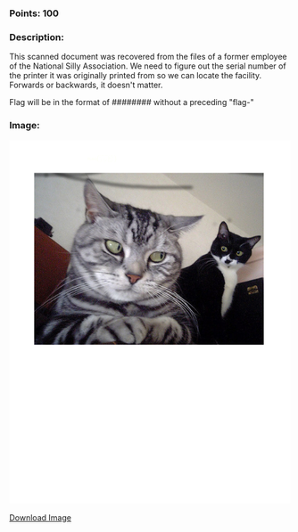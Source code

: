 ### Points: 100

### Description:

This scanned document was recovered from the files of a former employee of the National Silly Association. We need to figure out the serial number of the printer it was originally printed from so we can locate the facility. Forwards or backwards, it doesn't matter.

Flag will be in the format of ######## without a preceding "flag-"

### Image:

![Image](https://raw.githubusercontent.com/r4g1n-cajun/CTF-Writeups/master/NCSAM%20Hacktober%20CTF%202018/Steganography/Files/suspicion.png?token=AlLywMu3PNAmp31ZfB4BDzjZTjiTLQcxks5b2Ic4wA%3D%3D)

[Download Image](https://github.com/r4g1n-cajun/CTF-Writeups/raw/master/NCSAM%20Hacktober%20CTF%202018/Steganography/Files/suspicion.png)
